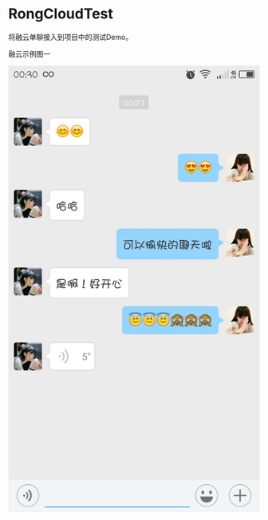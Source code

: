 # RongCloudTest
将融云单聊接入到项目中的测试Demo。

融云示例图一

 ![image](https://github.com/makezhao/RongCloudTest/blob/master/images/%E8%9E%8D%E4%BA%91%E7%A4%BA%E4%BE%8B%E4%B8%80.jpg)
